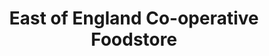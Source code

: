 ---
title: "East of England Co-operative Foodstore"
url: /ipswich/east-of-england-co-operative-foodstore/
shop: supermarket
---